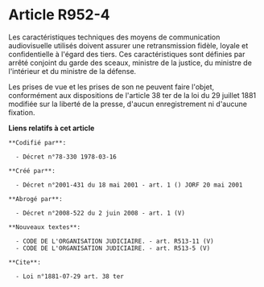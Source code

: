 # Article R952-4

Les caractéristiques techniques des moyens de communication audiovisuelle utilisés doivent assurer une retransmission fidèle,
loyale et confidentielle à l'égard des tiers. Ces caractéristiques sont définies par arrêté conjoint du garde des sceaux,
ministre de la justice, du ministre de l'intérieur et du ministre de la défense.

Les prises de vue et les prises de son ne peuvent faire l'objet, conformément aux dispositions de l'article 38 ter de la loi
du 29 juillet 1881 modifiée sur la liberté de la presse, d'aucun enregistrement ni d'aucune fixation.

**Liens relatifs à cet article**

	**Codifié par**:

	  - Décret n°78-330 1978-03-16

	**Créé par**:

	  - Décret n°2001-431 du 18 mai 2001 - art. 1 () JORF 20 mai 2001

	**Abrogé par**:

	  - Décret n°2008-522 du 2 juin 2008 - art. 1 (V)

	**Nouveaux textes**:

	  - CODE DE L'ORGANISATION JUDICIAIRE. - art. R513-11 (V)
	  - CODE DE L'ORGANISATION JUDICIAIRE. - art. R513-5 (V)

	**Cite**:

	  - Loi n°1881-07-29 art. 38 ter
